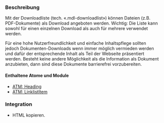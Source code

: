 ### Beschreibung
Mit der Downloadliste (tech. «.mdl-downloadlist») können Dateien (z.B. PDF-Dokumente) als Download angeboten werden. Wichtig: Die Liste kann sowohl für einen einzelnen Download als auch für mehrere verwendet werden. 

Für eine hohe Nutzerfreundlichkeit und einfache Inhaltspflege sollten jedoch Dokumenten-Downloads wenn immer möglich vermieden werden und dafür der entsprechende Inhalt als Teil der Webseite präsentiert werden. Besteht keine andere Möglichkeit als die Information als Dokument anzubieten, dann sind diese Dokumente barrierefrei vorzubereiten.

#### Enthaltene Atome und Module
* <a href="../../atoms/headings/headings.html">ATM: Heading</a> 
* <a href="../../atoms/linklist_item/linklist_item.html">ATM: LinklistItem</a>


### Integration

* HTML kopieren.
